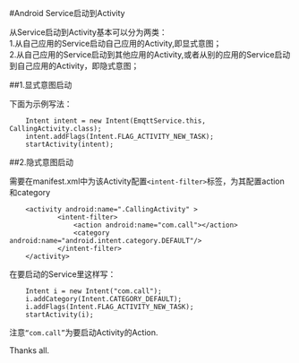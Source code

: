 #Android Service启动到Activity

从Service启动到Activity基本可以分为两类：  
1.从自己应用的Service启动自己应用的Activity,即显式意图；  
2.从自己应用的Service启动到其他应用的Activity,或者从别的应用的Service启动到自己应用的Activity，即隐式意图；  

##1.显式意图启动

下面为示例写法：

```
	Intent intent = new Intent(EmqttService.this, CallingActivity.class);
    intent.addFlags(Intent.FLAG_ACTIVITY_NEW_TASK);
    startActivity(intent);
```

##2.隐式意图启动

需要在manifest.xml中为该Activity配置```<intent-filter>```标签，为其配置action和category

```
    <activity android:name=".CallingActivity" >  
            <intent-filter>  
                <action android:name="com.call"></action>  
                <category android:name="android.intent.category.DEFAULT"/>  
            </intent-filter>  
    </activity>  
```

在要启动的Service里这样写：

```
	Intent i = new Intent("com.call");  
	i.addCategory(Intent.CATEGORY_DEFAULT);  
	i.addFlags(Intent.FLAG_ACTIVITY_NEW_TASK);  
	startActivity(i);
```

注意```“com.call”```为要启动Activity的Action.

Thanks all.